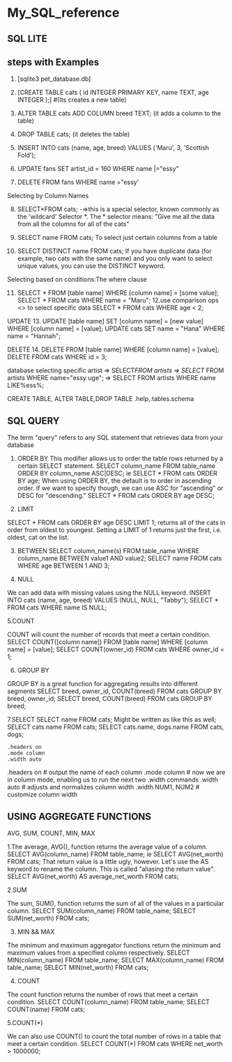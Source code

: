 # My_SQL_reference
## SQL LITE
## steps with Examples

1. [sqlite3 pet_database.db]

2. [CREATE TABLE cats (
  id INTEGER PRIMARY KEY,
  name TEXT,
  age INTEGER
);] 
#(Its creates a new table)

3. ALTER TABLE cats ADD COLUMN breed TEXT; (it adds a column to the table)

4. DROP TABLE cats;  (it deletes the table)

5. INSERT INTO cats (name, age, breed) VALUES ('Maru', 3, 'Scottish Fold');

6. UPDATE fans
SET artist_id = 160
WHERE
name |="essy"

7. DELETE FROM fans WHERE name ="essy'

Selecting by Column Names

8. SELECT*FROM cats; -=>this is a special selector, known commonly as the 'wildcard' Selector *.
The * selector means: "Give me all the data from all the columns for all of the cats"

9. SELECT name FROM cats;
To select just certain columns from a table

10. SELECT DISTINCT name FROM cats;
If you have duplicate data (for example, two cats with the same name) and you only want to select unique values, you can use the DISTINCT keyword.

Selecting based on conditions:The where clause

11. SELECT * FROM [table name] WHERE [column name] = [some value];
SELECT * FROM cats WHERE name = "Maru";
12.use comparison ops <> to select specific data
 SELECT * FROM cats WHERE age < 2;

UPDATE
13. UPDATE [table name] SET [column name] = [new value] WHERE [column name] = [value];
UPDATE cats SET name = "Hana" WHERE name = "Hannah";

DELETE
14. DELETE FROM [table name] WHERE [column name] = [value];
DELETE FROM cats WHERE id = 3;




database selecting specific artist
=> SELECT*FROM artists
=> SELECT* FROM artists WHERE name="essy uge";
=>  SELECT FROM artists WHERE name LIKE%ess%;

CREATE TABLE, ALTER TABLE,DROP TABLE
.help,.tables.schema

## SQL QUERY

The term "query" refers to any SQL statement that retrieves data from your database

1. ORDER BY
 This modifier allows us to order the table rows returned by a certain SELECT statement.
SELECT column_name FROM table_name ORDER BY column_name ASC|DESC;
ie SELECT * FROM cats ORDER BY age;
When using ORDER BY, the default is to order in ascending order. If we want to specify though, we can use ASC for "ascending" or DESC for "descending."
SELECT * FROM cats ORDER BY age DESC;

 2. LIMIT

SELECT * FROM cats ORDER BY age DESC LIMIT 1;
returns all of the cats in order from oldest to youngest. Setting a LIMIT of 1 returns just the first, i.e. oldest, cat on the list.

3. BETWEEN
SELECT column_name(s) FROM table_name WHERE column_name BETWEEN value1 AND value2;
SELECT name FROM cats WHERE age BETWEEN 1 AND 3;

4. NULL

 We can add data with missing values using the NULL keyword.
INSERT INTO cats (name, age, breed) VALUES (NULL, NULL, "Tabby");
SELECT * FROM cats WHERE name IS NULL;

5.COUNT

COUNT will count the number of records that meet a certain condition.
SELECT COUNT([column name]) FROM [table name] WHERE [column name] = [value];
SELECT COUNT(owner_id) FROM cats WHERE owner_id = 1;

6. GROUP BY

GROUP BY is a great function for aggregating results into different segments
SELECT breed, owner_id, COUNT(breed) FROM cats GROUP BY breed, owner_id;
SELECT breed, COUNT(breed) FROM cats GROUP BY breed;

7.SELECT
SELECT name FROM cats;
Might be written as like this as well;
SELECT cats.name FROM cats;
SELECT cats.name, dogs.name FROM cats, dogs;




    .headers on
    .mode column
    .width auto


.headers on      # output the name of each column
.mode column     # now we are in column mode, enabling us to run the next two .width commands
.width auto      # adjusts and normalizes column width
.width NUM1, NUM2 # customize column width

## USING AGGREGATE FUNCTIONS

AVG, SUM, COUNT, MIN, MAX

1.The average, AVG(), function returns the average value of a column.
SELECT AVG(column_name) FROM table_name;
ie SELECT AVG(net_worth) FROM cats;
That return value is a little ugly, however. Let's use the AS keyword to rename the column. This is called "aliasing the return value".
SELECT AVG(net_worth) AS average_net_worth FROM cats;

2.SUM

The sum, SUM(), function returns the sum of all of the values in a particular column.
SELECT SUM(column_name) FROM table_name;
SELECT SUM(net_worth) FROM cats;


3. MIN && MAX

The minimum and maximum aggregator functions return the minimum and maximum values from a specified column respectively.
SELECT MIN(column_name) FROM table_name;
SELECT MAX(column_name) FROM table_name;
SELECT MIN(net_worth) FROM cats;

4. COUNT

The count function returns the number of rows that meet a certain condition.
SELECT COUNT(column_name) FROM table_name;
SELECT COUNT(name) FROM cats;

5.COUNT(*)

We can also use COUNT() to count the total number of rows in a table that meet a certain condition.
SELECT COUNT(*) FROM cats WHERE net_worth > 1000000;